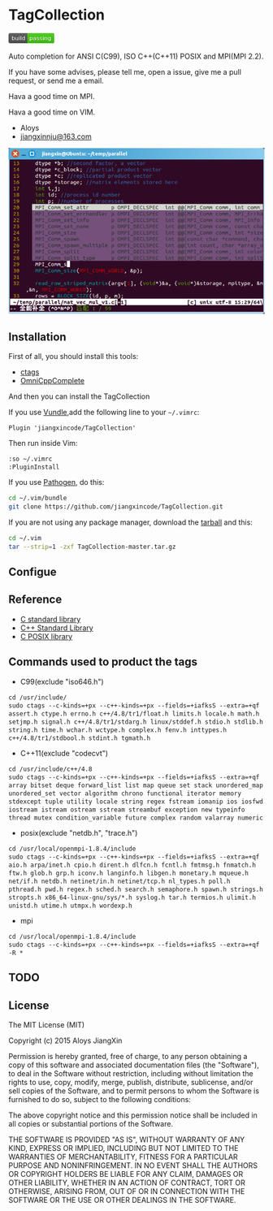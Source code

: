 # TagCollection

![image](https://github.com/jiangxincode/TagCollection/raw/master/screenshots/status.png)

Auto completion for ANSI C(C99), ISO C++(C++11) POSIX and MPI(MPI 2.2).

If you have some advises, please tell me, open a issue, give me a pull request, or send me a email. 

Hava a good time on MPI.

Hava a good time on VIM.

+ Aloys
+ jiangxinnju@163.com
 
![image](https://github.com/jiangxincode/TagCollection/raw/master/screenshots/mpi_autocomplete.png)


## Installation

First of all, you should install this tools:

+ [ctags](http://ctags.sourceforge.net/)
+ [OmniCppComplete](http://www.vim.org/scripts/script.php?script_id=1520)

And then you can install the TagCollection

If you use [Vundle](https://github.com/gmarik/vundle),add the following line to your `~/.vimrc`:

```vim
Plugin 'jiangxincode/TagCollection'
```
Then run inside Vim:

```vim
:so ~/.vimrc
:PluginInstall
```

If you use [Pathogen](https://github.com/tpope/vim-pathogen), do this:

```sh
cd ~/.vim/bundle
git clone https://github.com/jiangxincode/TagCollection.git
```

If you are not using any package manager, download the [tarball](https://github.com/jiangxincode/TagCollection/archive/master.tar.gz) and this:

```sh
cd ~/.vim
tar --strip=1 -zxf TagCollection-master.tar.gz
```

## Configue


## Reference

+ [C standard library](http://en.wikipedia.org/wiki/C_standard_library)
+ [C++ Standard Library](http://en.wikipedia.org/wiki/C%2B%2B_Standard_Library)
+ [C POSIX library](http://en.wikipedia.org/wiki/C_POSIX_library)

## Commands used to product the tags

+ C99(exclude "iso646.h")

```
cd /usr/include/
sudo ctags --c-kinds=+px --c++-kinds=+px --fields=+iafksS --extra=+qf assert.h ctype.h errno.h c++/4.8/tr1/float.h limits.h locale.h math.h setjmp.h signal.h c++/4.8/tr1/stdarg.h linux/stddef.h stdio.h stdlib.h string.h time.h wchar.h wctype.h complex.h fenv.h inttypes.h c++/4.8/tr1/stdbool.h stdint.h tgmath.h
```

+ C++11(exclude "codecvt")

```
cd /usr/include/c++/4.8
sudo ctags --c-kinds=+px --c++-kinds=+px --fields=+iafksS --extra=+qf array bitset deque forward_list list map queue set stack unordered_map unordered_set vector algorithm chrono functional iterator memory stdexcept tuple utility locale string regex fstream iomanip ios iosfwd iostream istream ostream sstream streambuf exception new typeinfo thread mutex condition_variable future complex random valarray numeric 
```

+ posix(exclude "netdb.h", "trace.h")

```
cd /usr/local/openmpi-1.8.4/include
sudo ctags --c-kinds=+px --c++-kinds=+px --fields=+iafksS --extra=+qf aio.h arpa/inet.h cpio.h dirent.h dlfcn.h fcntl.h fmtmsg.h fnmatch.h ftw.h glob.h grp.h iconv.h langinfo.h libgen.h monetary.h mqueue.h net/if.h netdb.h netinet/in.h netinet/tcp.h nl_types.h poll.h pthread.h pwd.h regex.h sched.h search.h semaphore.h spawn.h strings.h stropts.h x86_64-linux-gnu/sys/*.h syslog.h tar.h termios.h ulimit.h unistd.h utime.h utmpx.h wordexp.h
```

+ mpi

```
cd /usr/local/openmpi-1.8.4/include
sudo ctags --c-kinds=+px --c++-kinds=+px --fields=+iafksS --extra=+qf -R *
```

## TODO


## License

The MIT License (MIT)

Copyright (c) 2015 Aloys JiangXin

Permission is hereby granted, free of charge, to any person obtaining a copy of this software and associated documentation files (the "Software"), to deal in the Software without restriction, including without limitation the rights to use, copy, modify, merge, publish, distribute, sublicense, and/or sell copies of the Software, and to permit persons to whom the Software is furnished to do so, subject to the following conditions:

The above copyright notice and this permission notice shall be included in all copies or substantial portions of the Software.

THE SOFTWARE IS PROVIDED "AS IS", WITHOUT WARRANTY OF ANY KIND, EXPRESS OR IMPLIED, INCLUDING BUT NOT LIMITED TO THE WARRANTIES OF MERCHANTABILITY, FITNESS FOR A PARTICULAR PURPOSE AND NONINFRINGEMENT. IN NO EVENT SHALL THE AUTHORS OR COPYRIGHT HOLDERS BE LIABLE FOR ANY CLAIM, DAMAGES OR OTHER LIABILITY, WHETHER IN AN ACTION OF CONTRACT, TORT OR OTHERWISE, ARISING FROM, OUT OF OR IN CONNECTION WITH THE SOFTWARE OR THE USE OR OTHER DEALINGS IN THE SOFTWARE.
